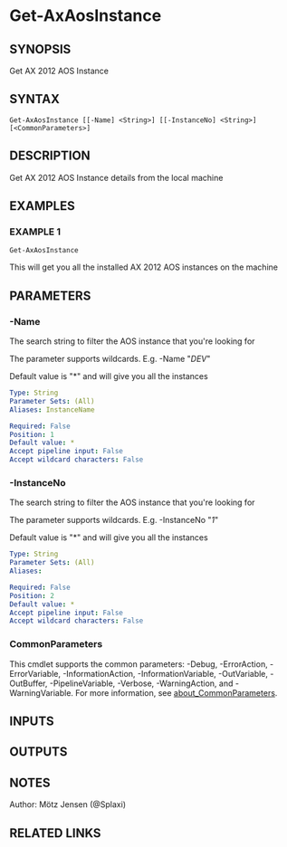 ﻿---
external help file: ax2012.tools-help.xml
Module Name: ax2012.tools
online version:
schema: 2.0.0
---

# Get-AxAosInstance

## SYNOPSIS
Get AX 2012 AOS Instance

## SYNTAX

```
Get-AxAosInstance [[-Name] <String>] [[-InstanceNo] <String>] [<CommonParameters>]
```

## DESCRIPTION
Get AX 2012 AOS Instance details from the local machine

## EXAMPLES

### EXAMPLE 1
```
Get-AxAosInstance
```

This will get you all the installed AX 2012 AOS instances on the machine

## PARAMETERS

### -Name
The search string to filter the AOS instance that you're looking for

The parameter supports wildcards.
E.g.
-Name "*DEV*"

Default value is "*" and will give you all the instances

```yaml
Type: String
Parameter Sets: (All)
Aliases: InstanceName

Required: False
Position: 1
Default value: *
Accept pipeline input: False
Accept wildcard characters: False
```

### -InstanceNo
The search string to filter the AOS instance that you're looking for

The parameter supports wildcards.
E.g.
-InstanceNo "*1*"

Default value is "*" and will give you all the instances

```yaml
Type: String
Parameter Sets: (All)
Aliases:

Required: False
Position: 2
Default value: *
Accept pipeline input: False
Accept wildcard characters: False
```

### CommonParameters
This cmdlet supports the common parameters: -Debug, -ErrorAction, -ErrorVariable, -InformationAction, -InformationVariable, -OutVariable, -OutBuffer, -PipelineVariable, -Verbose, -WarningAction, and -WarningVariable. For more information, see [about_CommonParameters](http://go.microsoft.com/fwlink/?LinkID=113216).

## INPUTS

## OUTPUTS

## NOTES
Author: Mötz Jensen (@Splaxi)

## RELATED LINKS
